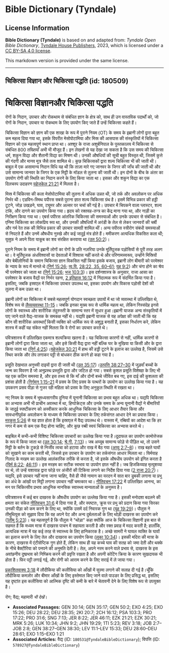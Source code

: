 # Bible Dictionary (Tyndale)

## License Information

**Bible Dictionary (Tyndale)** is based on and adapted from: _Tyndale Open Bible Dictionary_, [Tyndale House Publishers](https://tyndaleopenresources.com/), 2023, which is licensed under a [CC BY-SA 4.0 license](https://creativecommons.org/licenses/by-sa/4.0/legalcode.en).

This markdown version is provided under the same license.



--------------------------------

## चिकित्सा विज्ञान और चिकित्सा पद्धति (id: 180509)

चिकित्सा विज्ञान**और चिकित्सा पद्धति**
======================================

रोगों के निदान, उपचार और रोकथाम से संबंधित ज्ञान के क्षेत्र को, साथ ही उन वास्तविक पदार्थों को, जो रोगों के निदान, उपचार या रोकथाम के लिए उपयोग किए जाते हैं उन्हें चिकित्सा कहते हैं।

चिकित्सा विज्ञान को ज्ञान की एक शाखा के रूप में पुराने नियम (OT) के समय के इब्रानी लोगों द्वारा बहुत कम महत्व दिया गया था, इसके विपरीत मेसोपोटामिया और मिस्र की आसपास की संस्कृतियों में चिकित्सा विज्ञान को एक महत्वपूर्ण स्थान प्राप्त था। अश्शूर के राजा अशुर्बनिपाल के पुस्तकालय में चिकित्सा से संबंधित 800 तख्तियाँ अभी भी मौजूद हैं। इन लेखनों से यह देखा जा सकता है कि उस समय की चिकित्सा धर्म, शकुन विद्या और शैतानी विद्या का मिश्रण थी। उनकी औषधियों की सूची बहुत विस्तृत थी, जिसमें कुत्ते की गंदगी और मानव मूत्र जैसे तत्व शामिल थे। कुछ चिकित्सकों द्वारा शल्य चिकित्सा भी की जाती थी। बाबुल में एक असामान्य निदान विधि यह थी कि ताज़ा मारे गए जानवर के जिगर की जाँच की जाती थी और उसे सामान्य जानवर के जिगर के एक मिट्टी के मॉडल से तुलना की जाती थी। इन दोनों के बीच के अंतर का उपयोग रोगी की स्थिति का निदान करने के लिए किया जाता था। इसका और शकुन विद्या का एक दिलचस्प उदाहरण [यहेजकेल 21:21](https://ref.ly/Ezek21:21) में मिलता है।

मिस्र में चिकित्सा की कला मेसोपोटामिया की तुलना में अधिक उन्नत थी, जो तर्क और अवलोकन पर अधिक निर्भर थी। एडविन\-स्मिथ पपीरस सबसे पुराना ज्ञात शल्य चिकित्सा ग्रंथ है। इसमें विभिन्न प्रकार की हड्डी टूटने, जोड़ उखड़ने, घाव, ट्यूमर और अल्सर पर चर्चा की गई है। उपचार में चिपकने वाला प्लास्टर, शल्य टांके, और दागने का उपयोग किया गया। हृदय को रक्तवह\-तन्त्र का केंद्र माना गया था, और नाड़ी का निरीक्षण किया गया था। एबर्स पपीरस आंतरिक चिकित्सा की समस्याओं और उनके उपचार से संबंधित है। एनिमा चिकित्सा का लोकप्रिय रूप था, और उनकी औषधियों में अरंडी के तेल से लेकर जानवरों की चर्बी और गर्म रेत तक की विभिन्न प्रकार की उपचार सामग्री शामिल थीं। अन्य पपीरस स्त्रीरोग संबंधी समस्याओं से निपटते हैं और उनमें औषधीय नुस्खे और कई जादुई मंत्र होते हैं। ममीकरण अत्यधिक विकसित कला थी; यूसुफ ने अपने पिता याकूब का शव संरक्षित करवाया था ([उत 50:2](https://ref.ly/Gen50:2))।

पुराने नियम के समय में इब्रानी लोगों का रोगों के प्रति नज़रिया उनके मूर्तिपूजक पड़ोसियों से पूरी तरह अलग था। वे मूर्तिपूजक अंधविश्वासों या देवताओं में विश्वास नहीं करते थे और परिणामस्वरूप, उन्होंने मिस्रियों और बेबीलोनियों के समान चिकित्सा ज्ञान विकसित नहीं किया इसके बजाय, इब्रानी लोग बीमारी को परमेश्वर के न्याय के रूप में मानते थे ([निर्ग 15:26](https://ref.ly/Exod15:26); [व्य.वि.](https://ref.ly/Deut28:22) [28:22, 35, 60–61](https://ref.ly/Deut28:22); [यूह 9:2](https://ref.ly/John9:2)) और चंगा होने का श्रेय भी परमेश्वर को जाता था ([निर्ग 15:26](https://ref.ly/Exod15:26); [भज 103:3](https://ref.ly/Ps103:3))। इस दर्शनशास्त्र के अनुसार, राजा आसा का परमेश्वर के बजाय वैद्यों पर निर्भर रहना, [2 इतिहास 16:12](https://ref.ly/2Chr16:12) में निंदात्मक रूप में संदर्भित किया गया है। इसलिए, जबकि इस्राएल में चिकित्सा उपचार उपलब्ध था, इसका उपयोग और विकास पड़ोसी देशों की तुलना में कम उन्नत था।

इब्रानी लोगों का चिकित्सा में सबसे महत्वपूर्ण योगदान स्वच्छता उपायों में था जो व्यवस्था में उल्लिखित थे, विशेष रूप से [लैव्यव्यवस्था 11–15](https://ref.ly/Lev11:1-Lev15:33)। जबकि इनका मुख्य रूप से धार्मिक महत्व था, लेकिन निस्संदेह इनसे लोगों के स्वास्थ्य और शारीरिक तंदुरुस्ती के सामान्य स्तर में सुधार हुआ।इब्रानी याजक अन्य संस्कृतियों में पाए जाने वाले वैद्य\-याजक के समकक्ष नहीं थे। यद्यपि इब्रानी याजक से यह अपेक्षा की जाती थी कि वह कौन सी शारीरिक अवस्थाएँ किसी व्यक्ति को धार्मिक रूप से अशुद्ध बनाती हैं, इसका निर्धारण करे, लेकिन शास्त्र में कहीं यह संकेत नहीं मिलता कि वे रोगों का उपचार करते थे।

पवित्रशास्त्र में उल्लिखित एकमात्र शल्यक्रिया खतना है। यह चिकित्सा कारणों से नहीं, धार्मिक कारणों से इब्रानी लोगों द्वारा किया जाता था, और इसे किसी वैद्य द्वारा नहीं बल्कि घर के मुखिया या किसी और के द्वारा किया जाता था ([निर्ग 4:25](https://ref.ly/Exod4:25))।[यहेजकेल 30:21](https://ref.ly/Ezek30:21) में हाथ की हड्डी टूटने के इलाज का उल्लेख है, जिसमें उसे स्थिर करके और लेप लगाकर पट्टी से बांधकर ठीक करने हो कहा गया है।

प्रसूति देखभाल अनुभवी दाइयों द्वारा दी जाती थी ([उत 35:17](https://ref.ly/Gen35:17))।[उत्पत्ति 38:27–30](https://ref.ly/Gen38:27-Gen38:30) में जुड़वाँ बच्चों के जन्म का विवरण है जो अनुप्रस्थ प्रस्तुति द्वारा और जटिल हो गया। सबसे कुशल प्रसूति विशेषज्ञ के लिए भी यह एक कठिन समस्या है, और इस तथ्य से कि माँ और दोनों बच्चे जीवित बच गए, इस दाई की कुशलता की प्रशंसा होती है।[निर्गमन 1:15–21](https://ref.ly/Exod1:15-Exod1:21) में प्रसव के लिए प्रसव के पत्थरों के उपयोग का उल्लेख किया गया है। यह उपकरण प्रसव पीड़ा से गुजर रही महिला को प्रसव के लिए अनुकूल स्थिति में रखता था।

नए नियम के समय में भूमध्यसागरीय दुनिया में यूनानी चिकित्सा का प्रभाव बहुत अधिक था। यद्यपि चिकित्सा का अभ्यास अभी भी प्राचीन अवस्था में था, हिप्पोक्रेट्स और उनके समय के अन्य यूनानी वैद्यों ने बीमारियों के जादुई स्पष्टीकरण को अस्वीकार करके आधुनिक चिकित्सा के लिए आधार तैयार किया और सावधानीपूर्वक अवलोकन के माध्यम से चिकित्सा उपचार के लिए तर्कसंगत आधार देने का प्रयास किया।[मरकुस 5:26](https://ref.ly/Mark5:26) से यह ज्ञात होता है कि इस्राएल में वैद्य उपलब्ध थे। वास्तव में, रब्बियों का आदेश था कि हर नगर में कम से कम एक वैद्य होना चाहिए, और कुछ रब्बी स्वयं चिकित्सा का अभ्यास करते थे।

बाइबिल में कभी\-कभी विशिष्ट चिकित्सा उपचारों का उल्लेख किया गया है।दूदाफल का उपयोग कामोत्तेजक के रूप में किया जाता था ([उत 30:14](https://ref.ly/Gen30:14); [श्रे.गी.](https://ref.ly/Song7:13) [7:13](https://ref.ly/Song7:13))। जब अय्यूब सामान्य फोड़े से पीड़ित था, तो उसने मिट्टी के बर्तन के टुकड़े से निर्जीव त्वचा को हटाया और राख में बैठ गया ([अय्यू 2:7–8](https://ref.ly/Job2:7-Job2:8))। राख बहते घावों को सुखाने का काम करती थी, जिससे इस उपचार के उपयोग का तर्कसंगत आधार मिलता था। यिर्मयाह गिलाद के मरहम का उल्लेख आलंकारिक तरीके से करता है, जो इसके औषधीय उपयोग को इंगित करता है ([यिर्म 8:22](https://ref.ly/Jer8:22); [46:11](https://ref.ly/Jer46:11))। इस मरहम का सटीक स्वभाव या उपयोग ज्ञात नहीं है। जब हिजकिय्याह मृत्युशय्या पर थे, तो उन्हें यशायाह द्वारा फोड़े पर अंजीरों की टिकिया लगाने का निर्देश दिया गया ([2 राजा 20:7](https://ref.ly/2Kgs20:7))। यद्यपि, इसे उपचार नहीं माना जाना चाहिए, वैसे ही जैसे नामान का यरदन में सात बार डुबकी लगाना या प्रभु का अंधे के आंखों पर मिट्टी लगाना उपचार नहीं चमत्कार था। [नीतिवचन 17:22](https://ref.ly/Prov17:22) में उल्लिखित आनन्द, का मन पर चिकित्सीय प्रभाव आधुनिक मानसिक स्वास्थ्य मान्यताओं के अनुरूप है।

पवित्रशास्त्र में कई बार दाखरस के औषधीय उपयोग का उल्लेख किया गया है। इसकी मनोदशा बदलने की क्षमता का संकेत [नीतिवचन 31:6](https://ref.ly/Prov31:6) में दिया गया है, और स्पष्टतः, क्रूस पर प्रभु को प्रदान किया गया सिरका उनकी पीड़ा को कम करने के लिए था, क्योंकि उसमें दर्द निवारक गुण था ([यूह 19:29](https://ref.ly/John19:29))। पौलुस ने तीमुथियुस को सुझाव दिया कि वह अपने पेट और अन्य दुर्बलताओं के लिए थोड़ी दाखरस का उपयोग करे ([1](https://ref.ly/1Tim5:23)[तीमु](https://ref.ly/1Tim5:23) [5:23](https://ref.ly/1Tim5:23))। यह महत्वपूर्ण है कि पौलुस ने "थोड़ा" कहा क्योंकि आज के चिकित्सा विज्ञानी इस बात से सहमत हैं कि मध्यम मात्रा में दाखरस पाचन में सहायता करती है और रक्त प्रवाह में मदद करती है; हालाँकि, अत्यधिक मात्रा में यह कई तरह से स्वास्थ्य के लिए हानिकारक है। अच्छे सामरी ने घायल व्यक्ति के घावों का इलाज करने के लिए तेल और दाखरस का उपयोग किया ([लूका 10:34](https://ref.ly/Luke10:34))। इसकी मदिरा की मात्रा के कारण, दाखरस में एंटीसेप्टिक गुण होते हैं, लेकिन साथ ही यह कच्चे घाव की सतह को जमा देती और थक्के के नीचे बैक्टीरिया को पनपने की अनुमति देती है। तेल, अपने नरम करने वाले प्रभाव से, दाखरस के इस अवांछनीय दुष्प्रभाव को निष्क्रिय करने की प्रवृत्ति रखता है और अपनी कोटिंग क्रिया के कारण सुखदायक भी होता है। फिर पट्टी लगाई गई, और रोगी को आराम करने के लिए सराई में ले जाया गया।

[प्रकाशितवाक्य 3:18](https://ref.ly/Rev3:18) में लौदीकिया की कलीसिया को आँखों में सुरमा लगाने की सलाह दी गई है।चूँकि लौदीकिया कमज़ोर और बीमार आँखों के लिए इस्तेमाल किए जाने वाले पाउडर के लिए प्रसिद्ध था, इसलिए यह दृष्टांत इस कलीसिया को आत्मिक दृष्टि की कमी के बारे में चेतावनी देने के लिए विशेष रूप से उपयुक्त है।

रोग; वैद्य; महामारी *भी देखें*। 

* **Associated Passages:** GEN 30:14; GEN 35:17; GEN 50:2; EXO 4:25; EXO 15:26; DEU 28:22; DEU 28:35; 2KI 20:7; 2CH 16:12; PSA 103:3; PRO 17:22; PRO 31:6; SNG 7:13; JER 8:22; JER 46:11; EZK 21:21; EZK 30:21; MRK 5:26; LUK 10:34; JHN 9:2; JHN 19:29; 1TI 5:23; REV 3:18; JOB 2:7–JOB 2:8; GEN 38:27–GEN 38:30; LEV 11:1–LEV 15:33; DEU 28:60–DEU 28:61; EXO 1:15–EXO 1:21
* **Associated Articles:** वैद्य (ID: `180531@TyndaleBibleDictionary`); विपत्ति (ID: `578927@TyndaleBibleDictionary`)

